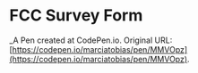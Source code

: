 # FCC Survey Form
 _A Pen created at CodePen.io. Original URL: [https://codepen.io/marciatobias/pen/MMVOpz](https://codepen.io/marciatobias/pen/MMVOpz).

 